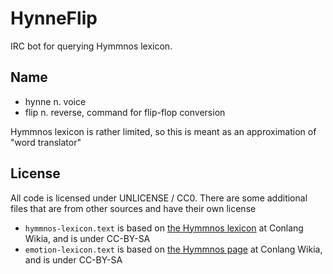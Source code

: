 HynneFlip
=========
IRC bot for querying Hymmnos lexicon.

Name
----
* hynne n. voice
* flip n. reverse, command for flip-flop conversion

Hymmnos lexicon is rather limited, so this is meant as an approximation of "word translator"

License
-------
All code is licensed under UNLICENSE / CC0. There are some additional files that are from other sources and have their own license

* `hymmnos-lexicon.text` is based on [the Hymmnos lexicon](http://conlang.wikia.com/wiki/Hymmnos:Lexicon) at Conlang Wikia, and is under CC-BY-SA
* `emotion-lexicon.text` is based on [the Hymmnos page](http://conlang.wikia.com/wiki/Hymmnos) at Conlang Wikia, and is under CC-BY-SA
